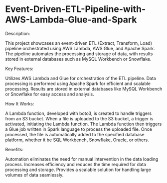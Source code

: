 # Event-Driven-ETL-Pipeline-with-AWS-Lambda-Glue-and-Spark

Description:

This project showcases an event-driven ETL (Extract, Transform, Load) pipeline orchestrated using AWS Lambda, AWS Glue, and Apache Spark. The pipeline automates the processing and storage of data, with results stored in external databases such as MySQL Workbench or Snowflake.

Key Features:

Utilizes AWS Lambda and Glue for orchestration of the ETL pipeline.
Data processing is performed using Apache Spark for efficient and scalable processing.
Results are stored in external databases like MySQL Workbench or Snowflake for easy access and analysis.

How It Works:

A Lambda function, developed with boto3, is created to handle triggers from an S3 bucket.
When a file is uploaded to the S3 bucket, a trigger is activated, initiating the Lambda function.
The Lambda function then triggers a Glue job written in Spark language to process the uploaded file.
Once processed, the file is automatically added to the specified database platform, whether it be SQL Workbench, Snowflake, Oracle, or others.

Benefits:

Automation eliminates the need for manual intervention in the data loading process.
Increases efficiency and reduces the time required for data processing and storage.
Provides a scalable solution for handling large volumes of data seamlessly.
